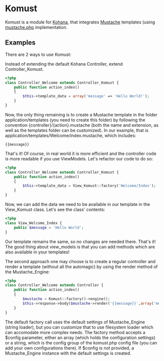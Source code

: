 Komust
======

Komust is a module for [Kohana](http://github.com/kohana/), that integrates [Mustache](http://mustache.github.com) templates (using [mustache.php](http://github.com/bobthecow/mustache.php) implementation.

Examples
--------

There are 2 ways to use Komust:

Instead of extending the default Kohana Controller, extend Controller_Komust.

```php
<?php
class Controller_Welcome extends Controller_Komust {
	public function action_index()
	{
		$this->template_data = array('message' => 'Hello World!');
	}
}
```

Now, the only thing remaining is to create a Mustache template in the folder application/templates (you need to create this folder) by following the convention {controller}/{action}.mustache (both the name and extension, as well as the templates folder can be customized). In our example, that is application/templates/Welcome/index.mustache, which includes:

```html+jinja
{{message}}
```

That's it! Of course, in real world it is more efficient and the controller code is more readable if you use ViewModels. Let's refactor our code to do so:

```php
<?php
class Controller_Welcome extends Controller_Komust {
	public function action_index()
	{
		$this->template_data = View_Komust::factory('Welcome/Index');
	}
}
```
Now, we can add the data we need to be available in our template in the View_Komust class. Let's see the class' contents:

```php
<?php
class View_Welcome_Index {
	public $message = 'Hello World';
}
```

Our template remains the same, so no changes are needed there. That's it! The good thing about view_models is that you can add methods which are also available in your templates!


The second approach one may choose is to create a regular controller and render a template (without all the automagic) by using the render method of the Mustache_Engine:
```php
<?php
class Controller_Welcome extends Controller {
	public function action_index()
	{
		$mustache = Komust::factory()->engine();
		$this->response->body($mustache->render('{{message}}',array('message' => 'Hello World!')));
	}
}
```
The default factory call uses the default settings of Mustache_Engine (string loader), but you can customize that to use filesystem loader which can accomodate more complex needs. The factory method accepts a $config parameter, either an array (which holds the configuration settings) or a string, which is the config group of the komust.php config file (you can add your own configurations there). If $config is not provided, a Mustache_Engine instance with the default settings is created.



